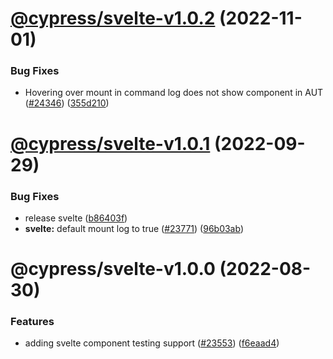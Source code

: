 # [@cypress/svelte-v1.0.2](https://github.com/cypress-io/cypress/compare/@cypress/svelte-v1.0.1...@cypress/svelte-v1.0.2) (2022-11-01)


### Bug Fixes

* Hovering over mount in command log does not show component in AUT ([#24346](https://github.com/cypress-io/cypress/issues/24346)) ([355d210](https://github.com/cypress-io/cypress/commit/355d2101d38ea4d1e93b9c571cf77babab2bbbfc))

# [@cypress/svelte-v1.0.1](https://github.com/cypress-io/cypress/compare/@cypress/svelte-v1.0.0...@cypress/svelte-v1.0.1) (2022-09-29)


### Bug Fixes

* release svelte ([b86403f](https://github.com/cypress-io/cypress/commit/b86403fcbcc85ce5be1ca96bbf42357dd24c07dd))
* **svelte:** default mount log to true ([#23771](https://github.com/cypress-io/cypress/issues/23771)) ([96b03ab](https://github.com/cypress-io/cypress/commit/96b03abc74cd7b27ef4bbd9b66d9464c1f9fc2f2))

# @cypress/svelte-v1.0.0 (2022-08-30)


### Features

* adding svelte component testing support ([#23553](https://github.com/cypress-io/cypress/issues/23553)) ([f6eaad4](https://github.com/cypress-io/cypress/commit/f6eaad40e1836fa9db87c60defa5ae6f390c8fd8))

